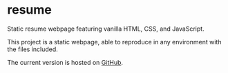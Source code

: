 # resume
Static resume webpage featuring vanilla HTML, CSS, and JavaScript.

This project is a static webpage, able to reproduce in any environment with the files included.

The current version is hosted on [GitHub](harambear.github.io/resume).
